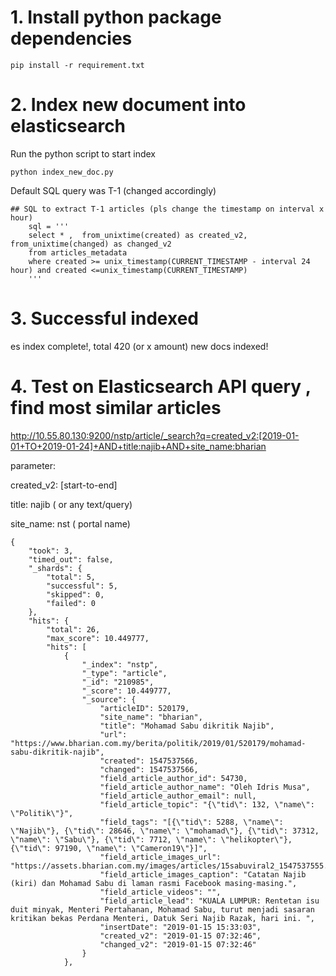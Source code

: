 
# 1. Install python package dependencies  

```
pip install -r requirement.txt
```

# 2. Index new document into elasticsearch 

Run the python script to start index

```
python index_new_doc.py
```

Default SQL query was T-1 (changed accordingly)

```
## SQL to extract T-1 articles (pls change the timestamp on interval x hour)
    sql = '''
    select * ,  from_unixtime(created) as created_v2,  from_unixtime(changed) as changed_v2
    from articles_metadata 
    where created >= unix_timestamp(CURRENT_TIMESTAMP - interval 24 hour) and created <=unix_timestamp(CURRENT_TIMESTAMP)
    '''
```

# 3. Successful indexed

es index complete!, total 420 (or x amount)  new docs indexed!



# 4. Test on Elasticsearch API query , find most similar articles

http://10.55.80.130:9200/nstp/article/_search?q=created_v2:[2019-01-01+TO+2019-01-24]+AND+title:najib+AND+site_name:bharian

parameter:

created_v2: [start-to-end]

title: najib ( or any text/query)

site_name:  nst ( portal name)


```
{
    "took": 3,
    "timed_out": false,
    "_shards": {
        "total": 5,
        "successful": 5,
        "skipped": 0,
        "failed": 0
    },
    "hits": {
        "total": 26,
        "max_score": 10.449777,
        "hits": [
            {
                "_index": "nstp",
                "_type": "article",
                "_id": "210985",
                "_score": 10.449777,
                "_source": {
                    "articleID": 520179,
                    "site_name": "bharian",
                    "title": "Mohamad Sabu dikritik Najib",
                    "url": "https://www.bharian.com.my/berita/politik/2019/01/520179/mohamad-sabu-dikritik-najib",
                    "created": 1547537566,
                    "changed": 1547537566,
                    "field_article_author_id": 54730,
                    "field_article_author_name": "Oleh Idris Musa",
                    "field_article_author_email": null,
                    "field_article_topic": "{\"tid\": 132, \"name\": \"Politik\"}",
                    "field_tags": "[{\"tid\": 5288, \"name\": \"Najib\"}, {\"tid\": 28646, \"name\": \"mohamad\"}, {\"tid\": 37312, \"name\": \"Sabu\"}, {\"tid\": 7712, \"name\": \"helikopter\"}, {\"tid\": 97190, \"name\": \"Cameron19\"}]",
                    "field_article_images_url": "https://assets.bharian.com.my/images/articles/15sabuviral2_1547537555.jpg",
                    "field_article_images_caption": "Catatan Najib (kiri) dan Mohamad Sabu di laman rasmi Facebook masing-masing.",
                    "field_article_videos": "",
                    "field_article_lead": "KUALA LUMPUR: Rentetan isu duit minyak, Menteri Pertahanan, Mohamad Sabu, turut menjadi sasaran kritikan bekas Perdana Menteri, Datuk Seri Najib Razak, hari ini. ",
                    "insertDate": "2019-01-15 15:33:03",
                    "created_v2": "2019-01-15 07:32:46",
                    "changed_v2": "2019-01-15 07:32:46"
                }
            }, 
```






